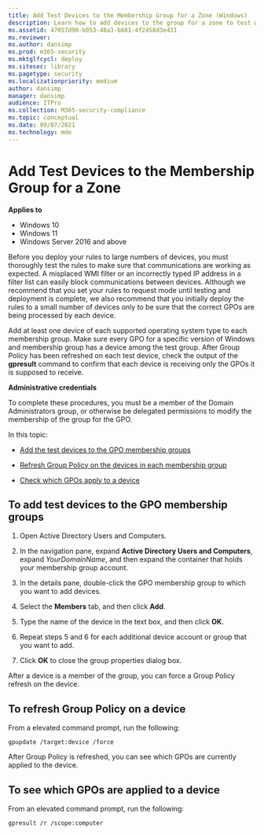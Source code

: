 ```yaml
---
title: Add Test Devices to the Membership Group for a Zone (Windows)
description: Learn how to add devices to the group for a zone to test whether your Windows Defender Firewall with Advanced Security implementation works as expected.
ms.assetid: 47057d90-b053-48a3-b881-4f2458d3e431
ms.reviewer: 
ms.author: dansimp
ms.prod: m365-security
ms.mktglfcycl: deploy
ms.sitesec: library
ms.pagetype: security
ms.localizationpriority: medium
author: dansimp
manager: dansimp
audience: ITPro
ms.collection: M365-security-compliance
ms.topic: conceptual
ms.date: 09/07/2021
ms.technology: mde
---
```


# Add Test Devices to the Membership Group for a Zone

**Applies to**
-   Windows 10
-   Windows 11
-   Windows Server 2016 and above

Before you deploy your rules to large numbers of devices, you must thoroughly test the rules to make sure that communications are working as expected. A misplaced WMI filter or an incorrectly typed IP address in a filter list can easily block communications between devices. Although we recommend that you set your rules to request mode until testing and deployment is complete, we also recommend that you initially deploy the rules to a small number of devices only to be sure that the correct GPOs are being processed by each device.

Add at least one device of each supported operating system type to each membership group. Make sure every GPO for a specific version of Windows and membership group has a device among the test group. After Group Policy has been refreshed on each test device, check the output of the **gpresult** command to confirm that each device is receiving only the GPOs it is supposed to receive.

**Administrative credentials**

To complete these procedures, you must be a member of the Domain Administrators group, or otherwise be delegated permissions to modify the membership of the group for the GPO.

In this topic:

-   [Add the test devices to the GPO membership groups](#to-add-test-devices-to-the-gpo-membership-groups)

-   [Refresh Group Policy on the devices in each membership group](#to-refresh-group-policy-on-a-device)

-   [Check which GPOs apply to a device](#to-see-which-gpos-are-applied-to-a-device)

## To add test devices to the GPO membership groups

1.  Open Active Directory Users and Computers.

2.  In the navigation pane, expand **Active Directory Users and Computers**, expand *YourDomainName*, and then expand the container that holds your membership group account.

3.  In the details pane, double-click the GPO membership group to which you want to add devices.

4.  Select the **Members** tab, and then click **Add**.

5.  Type the name of the device in the text box, and then click **OK**.

6.  Repeat steps 5 and 6 for each additional device account or group that you want to add.

7.  Click **OK** to close the group properties dialog box.

After a device is a member of the group, you can force a Group Policy refresh on the device.

## To refresh Group Policy on a device

From a elevated command prompt, run the following:

``` syntax
gpupdate /target:device /force
```

After Group Policy is refreshed, you can see which GPOs are currently applied to the device.

## To see which GPOs are applied to a device

From an elevated command prompt, run the following:

``` syntax
gpresult /r /scope:computer
```

 

 





